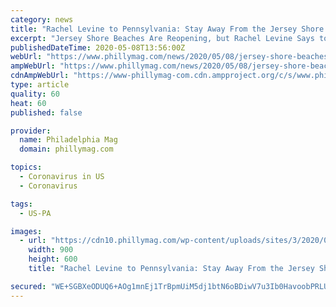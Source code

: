 ```yaml
---
category: news
title: "Rachel Levine to Pennsylvania: Stay Away From the Jersey Shore!"
excerpt: "Jersey Shore Beaches Are Reopening, but Rachel Levine Says to Stay Away. Whether you consider it a glimmer of hope or an act of sheer stupidi"
publishedDateTime: 2020-05-08T13:56:00Z
webUrl: "https://www.phillymag.com/news/2020/05/08/jersey-shore-beaches-reopening-rachel-levine/"
ampWebUrl: "https://www.phillymag.com/news/2020/05/08/jersey-shore-beaches-reopening-rachel-levine/?amp=1"
cdnAmpWebUrl: "https://www-phillymag-com.cdn.ampproject.org/c/s/www.phillymag.com/news/2020/05/08/jersey-shore-beaches-reopening-rachel-levine/?amp=1"
type: article
quality: 60
heat: 60
published: false

provider:
  name: Philadelphia Mag
  domain: phillymag.com

topics:
  - Coronavirus in US
  - Coronavirus

tags:
  - US-PA

images:
  - url: "https://cdn10.phillymag.com/wp-content/uploads/sites/3/2020/05/jersey-shore-beaches-reopening-rachel-levine-web-1.jpg"
    width: 900
    height: 600
    title: "Rachel Levine to Pennsylvania: Stay Away From the Jersey Shore!"

secured: "WE+SGBXeODUQ6+AOg1mnEj1TrBpmUiM5dj1btN6oBDiwV7u3Ib0HavoobPRLUnnzXuqFVdssLAagw7INVA9VsDL3PxblIm8gWOY5eJaBzQLCXG7Cc1r8HnVrpS4c92fXzULmfv3rLAqft6CbId77hlHBSvRpVqi6cDmabAPjRU1kZYWZVZJx0dwJG6k590ZWrIjraBkDt/T9dJYoHAQaHslTmHQkqIRFdgCjiH0jLPCz8Idvf0WK8+OauQQtPYuG4DD0BkaD8Qhv86GX0xaYv3i/M4DW9CSrscfYGaj/GwwNQ4JmnG74x/Qv3AtyDsEA;NkliBUt8y4RKo+YqXhvH7Q=="
---
```


